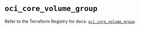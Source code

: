# `oci_core_volume_group`

Refer to the Terraform Registry for docs: [`oci_core_volume_group`](https://registry.terraform.io/providers/oracle/oci/7.19.0/docs/resources/core_volume_group).
